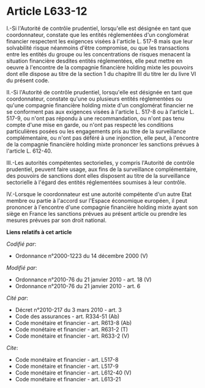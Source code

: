 # Article L633-12

I.-Si l'Autorité de contrôle prudentiel, lorsqu'elle est désignée en tant que coordonnateur, constate que les entités
réglementées d'un conglomérat financier respectent les exigences visées à l'article L. 517-8 mais que leur solvabilité risque
néanmoins d'être compromise, ou que les transactions entre les entités du groupe ou les concentrations de risques menacent la
situation financière desdites entités réglementées, elle peut mettre en oeuvre à l'encontre de la compagnie financière
holding mixte les pouvoirs dont elle dispose au titre de la section 1 du chapitre III du titre Ier du livre VI du présent
code. 

II.-Si l'Autorité de contrôle prudentiel, lorsqu'elle est désignée en tant que coordonnateur, constate qu'une ou plusieurs
entités réglementées ou qu'une compagnie financière holding mixte d'un conglomérat financier ne se conforment pas aux
exigences visées à l'article L. 517-8 ou à l'article L. 517-9, ou n'ont pas répondu à une recommandation, ou n'ont pas tenu
compte d'une mise en garde, ou n'ont pas respecté les conditions particulières posées ou les engagements pris au titre de la
surveillance complémentaire, ou n'ont pas déféré à une injonction, elle peut, à l'encontre de la compagnie financière holding
mixte prononcer les sanctions prévues à l'article L. 612-40. 

III.-Les autorités compétentes sectorielles, y compris l'Autorité de contrôle prudentiel, peuvent faire usage, aux fins de la
surveillance complémentaire, des pouvoirs de sanctions dont elles disposent au titre de la surveillance sectorielle à l'égard
des entités réglementées soumises à leur contrôle. 

IV.-Lorsque le coordonnateur est une autorité compétente d'un autre Etat membre ou partie à l'accord sur l'Espace économique
européen, il peut prononcer à l'encontre d'une compagnie financière holding mixte ayant son siège en France les sanctions
prévues au présent article ou prendre les mesures prévues par son droit national.

**Liens relatifs à cet article**

_Codifié par_:

  - Ordonnance n°2000-1223 du 14 décembre 2000 (V)

_Modifié par_:

  - Ordonnance n°2010-76 du 21 janvier 2010 - art. 18 (V)
  - Ordonnance n°2010-76 du 21 janvier 2010 - art. 6

_Cité par_:

  - Décret n°2010-217 du 3 mars 2010 - art. 3
  - Code des assurances - art. R334-51 (Ab)
  - Code monétaire et financier - art. R613-8 (Ab)
  - Code monétaire et financier - art. R631-2 (T)
  - Code monétaire et financier - art. R633-2 (V)

_Cite_:

  - Code monétaire et financier - art. L517-8
  - Code monétaire et financier - art. L517-9
  - Code monétaire et financier - art. L612-40 (V)
  - Code monétaire et financier - art. L613-21
